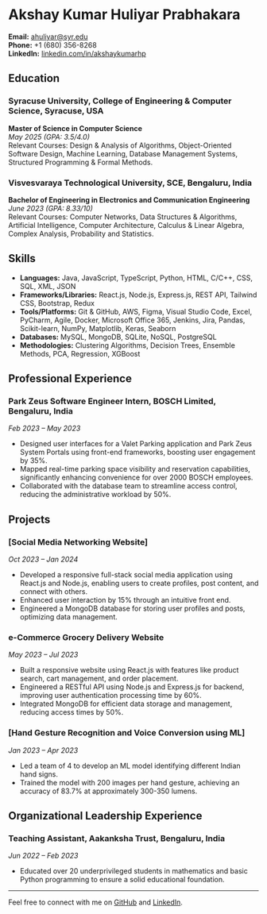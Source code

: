# Akshay Kumar Huliyar Prabhakara

**Email:** [ahuliyar@syr.edu](mailto:ahuliyar@syr.edu)  
**Phone:** +1 (680) 356-8268  
**LinkedIn:** [linkedin.com/in/akshaykumarhp](https://linkedin.com/in/akshaykumarhp)

## Education

### Syracuse University, College of Engineering & Computer Science, Syracuse, USA
**Master of Science in Computer Science**  
*May 2025 (GPA: 3.5/4.0)*  
Relevant Courses: Design & Analysis of Algorithms, Object-Oriented Software Design, Machine Learning, Database Management Systems, Structured Programming & Formal Methods.

### Visvesvaraya Technological University, SCE, Bengaluru, India
**Bachelor of Engineering in Electronics and Communication Engineering**  
*June 2023 (GPA: 8.33/10)*  
Relevant Courses: Computer Networks, Data Structures & Algorithms, Artificial Intelligence, Computer Architecture, Calculus & Linear Algebra, Complex Analysis, Probability and Statistics.

## Skills

- **Languages:** Java, JavaScript, TypeScript, Python, HTML, C/C++, CSS, SQL, XML, JSON
- **Frameworks/Libraries:** React.js, Node.js, Express.js, REST API, Tailwind CSS, Bootstrap, Redux
- **Tools/Platforms:** Git & GitHub, AWS, Figma, Visual Studio Code, Excel, PyCharm, Agile, Docker, Microsoft Office 365, Jenkins, Jira, Pandas, Scikit-learn, NumPy, Matplotlib, Keras, Seaborn
- **Databases:** MySQL, MongoDB, SQLite, NoSQL, PostgreSQL
- **Methodologies:** Clustering Algorithms, Decision Trees, Ensemble Methods, PCA, Regression, XGBoost

## Professional Experience

### Park Zeus Software Engineer Intern, BOSCH Limited, Bengaluru, India
*Feb 2023 – May 2023*
- Designed user interfaces for a Valet Parking application and Park Zeus System Portals using front-end frameworks, boosting user engagement by 35%.
- Mapped real-time parking space visibility and reservation capabilities, significantly enhancing convenience for over 2000 BOSCH employees.
- Collaborated with the database team to streamline access control, reducing the administrative workload by 50%.

## Projects

### [Social Media Networking Website]
*Oct 2023 – Jan 2024*
- Developed a responsive full-stack social media application using React.js and Node.js, enabling users to create profiles, post content, and connect with others.
- Enhanced user interaction by 15% through an intuitive front end.
- Engineered a MongoDB database for storing user profiles and posts, optimizing data management.

### e-Commerce Grocery Delivery Website
*May 2023 – Jul 2023*
- Built a responsive website using React.js with features like product search, cart management, and order placement.
- Engineered a RESTful API using Node.js and Express.js for backend, improving user authentication processing time by 60%.
- Integrated MongoDB for efficient data storage and management, reducing access times by 50%.

### [Hand Gesture Recognition and Voice Conversion using ML]
*Jan 2023 – Apr 2023*
- Led a team of 4 to develop an ML model identifying different Indian hand signs.
- Trained the model with 200 images per hand gesture, achieving an accuracy of 83.7% at approximately 300-350 lumens.

## Organizational Leadership Experience

### Teaching Assistant, Aakanksha Trust, Bengaluru, India
*Jun 2022 – Feb 2023*
- Educated over 20 underprivileged students in mathematics and basic Python programming to ensure a solid educational foundation.

---

Feel free to connect with me on [GitHub](https://github.com/akshaykumarhp) and [LinkedIn](https://linkedin.com/in/akshaykumarhp).
